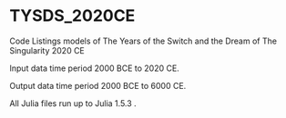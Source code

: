 # TYSDS_2020CE
Code Listings models of The Years of the Switch and the Dream of The Singularity 2020 CE

Input data time period 2000 BCE to 2020 CE.

Output data time period 2000 BCE to 6000 CE.

All Julia files run up to Julia 1.5.3 .
